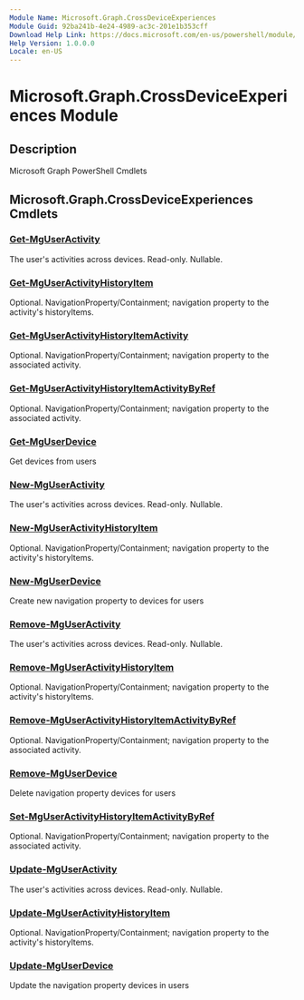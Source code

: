 ```yaml
---
Module Name: Microsoft.Graph.CrossDeviceExperiences
Module Guid: 92ba241b-4e24-4989-ac3c-201e1b353cff
Download Help Link: https://docs.microsoft.com/en-us/powershell/module/microsoft.graph.crossdeviceexperiences
Help Version: 1.0.0.0
Locale: en-US
---
```


# Microsoft.Graph.CrossDeviceExperiences Module
## Description
Microsoft Graph PowerShell Cmdlets

## Microsoft.Graph.CrossDeviceExperiences Cmdlets
### [Get-MgUserActivity](Get-MgUserActivity.md)
The user's activities across devices.
Read-only.
Nullable.

### [Get-MgUserActivityHistoryItem](Get-MgUserActivityHistoryItem.md)
Optional.
NavigationProperty/Containment; navigation property to the activity's historyItems.

### [Get-MgUserActivityHistoryItemActivity](Get-MgUserActivityHistoryItemActivity.md)
Optional.
NavigationProperty/Containment; navigation property to the associated activity.

### [Get-MgUserActivityHistoryItemActivityByRef](Get-MgUserActivityHistoryItemActivityByRef.md)
Optional.
NavigationProperty/Containment; navigation property to the associated activity.

### [Get-MgUserDevice](Get-MgUserDevice.md)
Get devices from users

### [New-MgUserActivity](New-MgUserActivity.md)
The user's activities across devices.
Read-only.
Nullable.

### [New-MgUserActivityHistoryItem](New-MgUserActivityHistoryItem.md)
Optional.
NavigationProperty/Containment; navigation property to the activity's historyItems.

### [New-MgUserDevice](New-MgUserDevice.md)
Create new navigation property to devices for users

### [Remove-MgUserActivity](Remove-MgUserActivity.md)
The user's activities across devices.
Read-only.
Nullable.

### [Remove-MgUserActivityHistoryItem](Remove-MgUserActivityHistoryItem.md)
Optional.
NavigationProperty/Containment; navigation property to the activity's historyItems.

### [Remove-MgUserActivityHistoryItemActivityByRef](Remove-MgUserActivityHistoryItemActivityByRef.md)
Optional.
NavigationProperty/Containment; navigation property to the associated activity.

### [Remove-MgUserDevice](Remove-MgUserDevice.md)
Delete navigation property devices for users

### [Set-MgUserActivityHistoryItemActivityByRef](Set-MgUserActivityHistoryItemActivityByRef.md)
Optional.
NavigationProperty/Containment; navigation property to the associated activity.

### [Update-MgUserActivity](Update-MgUserActivity.md)
The user's activities across devices.
Read-only.
Nullable.

### [Update-MgUserActivityHistoryItem](Update-MgUserActivityHistoryItem.md)
Optional.
NavigationProperty/Containment; navigation property to the activity's historyItems.

### [Update-MgUserDevice](Update-MgUserDevice.md)
Update the navigation property devices in users

